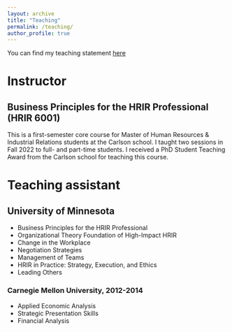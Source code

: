 ```yaml
---
layout: archive
title: "Teaching"
permalink: /teaching/
author_profile: true
---
```


You can find my teaching statement [here](https://drive.google.com/file/d/16pg9YT8ySuLDogEbu0NogtQcc1deUN9j/view?usp=sharing)

# Instructor

## Business Principles for the HRIR Professional (HRIR 6001)

This is a first-semester core course for Master of Human Resources & Industrial Relations students at the Carlson school. I taught two sessions in Fall 2022 to full- and part-time students. I received a PhD Student Teaching Award from the Carlson school for teaching this course.

# Teaching assistant
## University of Minnesota
- Business Principles for the HRIR Professional
- Organizational Theory Foundation of High-Impact HRIR
- Change in the Workplace
- Negotiation Strategies
- Management of Teams
- HRIR in Practice: Strategy, Execution, and Ethics
- Leading Others

### Carnegie Mellon University, 2012-2014
- Applied Economic Analysis
- Strategic Presentation Skills
- Financial Analysis
